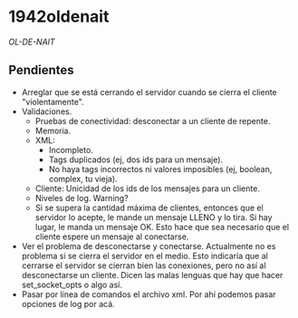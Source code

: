 # 1942oldenait
_OL-DE-NAIT_

## Pendientes

- Arreglar que se está cerrando el servidor cuando se cierra el cliente "violentamente".
- Validaciones.
  - Pruebas de conectividad: desconectar a un cliente de repente.
  - Memoria.
  - XML:
    - Incompleto.
    - Tags duplicados (ej, dos ids para un mensaje).
    - No haya tags incorrectos ni valores imposibles (ej, boolean, complex, tu vieja).
  - Cliente: Unicidad de los ids de los mensajes para un cliente.
  - Niveles de log. Warning?
  - Si se supera la cantidad máxima de clientes, entonces que el servidor lo acepte, le mande un mensaje LLENO y lo tira. Si hay lugar, le manda un mensaje OK. Esto hace que sea necesario que el cliente espere un mensaje al conectarse.
- Ver el problema de desconectarse y conectarse. Actualmente no es problema si se cierra el servidor en el medio. Esto indicaría que al cerrarse el servidor se cierran bien las conexiones, pero no así al desconectarse un cliente. Dicen las malas lenguas que hay que hacer set_socket_opts o algo así.
- Pasar por línea de comandos el archivo xml. Por ahí podemos pasar opciones de log por acá.
